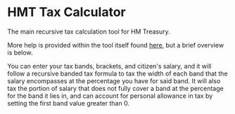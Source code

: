 # HMT Tax Calculator

The main recursive tax calculation tool for HM Treasury.

More help is provided within the tool itself found [here](https://eogb.github.io/tax-calculator/), but a brief overview is below.

You can enter your tax bands, brackets, and citizen's salary, and it will follow a recursive banded tax formula to tax the width of each band that the salary encompasses at the percentage you have for said band.
It will also tax the portion of salary that does not fully cover a band at the percentage for the band it lies in, and can account for personal allowance in tax by setting the first band value greater than 0.
